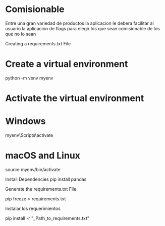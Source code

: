 # Comisionable
Entre una gran variedad de productos la aplicacion le debera facilitar al usuario la aplicacion de flags para elegir los que sean comisionable de los que no lo sean

Creating a requirements.txt File

# Create a virtual environment 
python -m venv myenv

# Activate the virtual environment

# Windows
myenv\Scripts\activate
# macOS and Linux
source myenv/bin/activate

Install Dependencies
pip install pandas

Generate the requirements.txt File

pip freeze > requirements.txt

Instalar los requerimientos

pip install -r "_Path_to_requirements.txt"